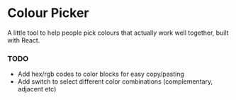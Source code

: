 Colour Picker
========
A little tool to help people pick colours that actually work well together, built with React.

### TODO

* Add hex/rgb codes to color blocks for easy copy/pasting
* Add switch to select different color combinations (complementary, adjacent etc)


